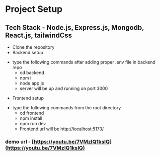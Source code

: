 # Project Setup

## Tech Stack - Node.js, Express.js, Mongodb, React.js, tailwindCss
- Clone the repository
- Backend setup
* type the following commands after adding proper .env file in backend repo 
    - cd backend 
    - npm i 
    - node app.js
    - server will be up and running on port 3000
- Frontend setup
* type the following commands from the root directory
    - cd frontend
    - npm install
    - npm run dev
    - Frontend url will be http://localhost:5173/

### demo url - [https://youtu.be/7VMzIQ1ksIQ](https://youtu.be/7VMzIQ1ksIQ) 
